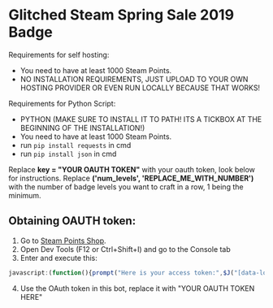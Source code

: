 # Glitched Steam Spring Sale 2019 Badge
Requirements for self hosting:
- You need to have at least 1000 Steam Points.
- NO INSTALLATION REQUIREMENTS, JUST UPLOAD TO YOUR OWN HOSTING PROVIDER OR EVEN RUN LOCALLY BECAUSE THAT WORKS!



Requirements for Python Script:
- PYTHON (MAKE SURE TO INSTALL IT TO PATH! ITS A TICKBOX AT THE BEGINNING OF THE INSTALLATION!)
- You need to have at least 1000 Steam Points.
- run `pip install requests` in cmd
- run `pip install json` in cmd

Replace **key = "YOUR OAUTH TOKEN"** with your oauth token, look below for instructions. Replace **('num_levels', 'REPLACE_ME_WITH_NUMBER')** with the number of badge levels you want to craft in a row, 1 being the minimum.

## Obtaining OAUTH token:

1. Go to [Steam Points Shop](https://store.steampowered.com/points/shop).
2. Open Dev Tools (F12 or Ctrl+Shift+I) and go to the Console tab
3. Enter and execute this:
```js
javascript:(function(){prompt("Here is your access token:",$J("[data-loyaltystore]").data("loyaltystore").webapi_token);})()
```
4. Use the OAuth token in this bot, replace it with "YOUR OAUTH TOKEN HERE"





